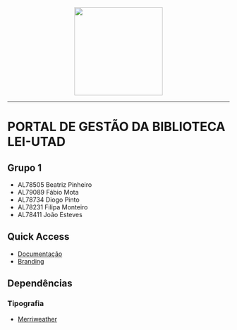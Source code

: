 <div align="center">
  <img height="200" src="https://github.com/user-attachments/assets/176ca0b9-3f62-4bb5-99ba-a2e5a21403c6">  
</div>


----

# PORTAL DE GESTÃO DA BIBLIOTECA LEI-UTAD

## Grupo 1
* AL78505 Beatriz Pinheiro
* AL79089 Fábio Mota 
* AL78734 Diogo Pinto
* AL78231 Filipa Monteiro
* AL78411 João Esteves

## Quick Access
* [Documentação](https://github.com/LabWeb24-25/PL3G01/tree/main/docs)
* [Branding](https://github.com/LabWeb24-25/PL3G01/tree/main/branding)

## Dependências
### Tipografia
* [Merriweather](https://fonts.google.com/specimen/Merriweather)

